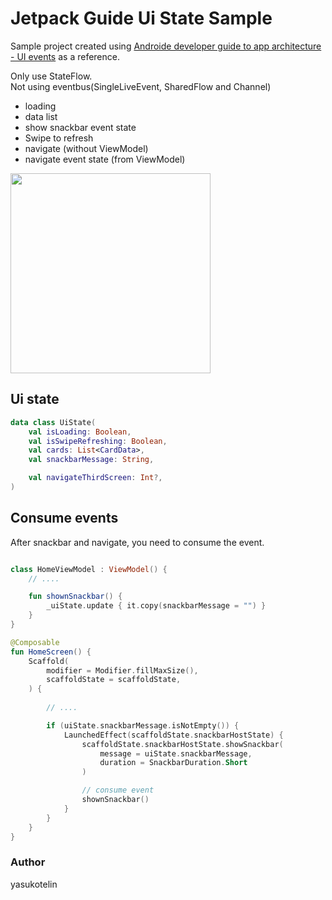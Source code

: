 # Jetpack Guide Ui State Sample

Sample project created using [Androide developer guide to app architecture - UI events](https://developer.android.com/jetpack/guide/ui-layer/events?utm_source=pocket_mylist) as a reference.

Only use StateFlow.  
Not using eventbus(SingleLiveEvent, SharedFlow and Channel)

- loading
- data list
- show snackbar event state
- Swipe to refresh
- navigate (without ViewModel)
- navigate event state (from ViewModel)

<img src="https://user-images.githubusercontent.com/31115673/155674983-931a7a98-9d51-444d-a6bd-af6dda98d551.gif" width="320px" />

## Ui state

```kotlin
data class UiState(
    val isLoading: Boolean,
    val isSwipeRefreshing: Boolean,
    val cards: List<CardData>,
    val snackbarMessage: String,

    val navigateThirdScreen: Int?,
)
```

## Consume events

After snackbar and navigate, you need to consume the event.

```kotlin

class HomeViewModel : ViewModel() {
    // ....

    fun shownSnackbar() {
        _uiState.update { it.copy(snackbarMessage = "") }
    }
}

@Composable
fun HomeScreen() {
    Scaffold(
        modifier = Modifier.fillMaxSize(),
        scaffoldState = scaffoldState,
    ) {
        
        // ....

        if (uiState.snackbarMessage.isNotEmpty()) {
            LaunchedEffect(scaffoldState.snackbarHostState) {
                scaffoldState.snackbarHostState.showSnackbar(
                    message = uiState.snackbarMessage,
                    duration = SnackbarDuration.Short
                )

                // consume event
                shownSnackbar()
            }
        }
    }
}

```


### Author

yasukotelin